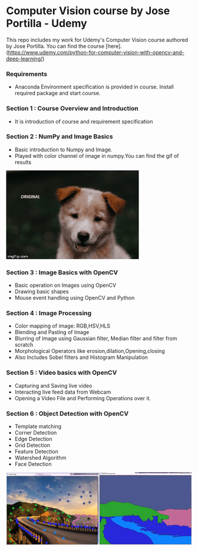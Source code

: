 # Computer Vision course by Jose Portilla - Udemy

This repo includes my work for Udemy's Computer Vision course authored by Jose Portilla.
You can find the course [here].(https://www.udemy.com/python-for-computer-vision-with-opencv-and-deep-learning/)


### Requirements
- Anaconda Environment specification is provided in course. Install required package and start course.

### Section 1 : Course Overview and Introduction
- It is introduction of course and requirement specification

### Section 2 : NumPy and Image Basics
- Basic introduction to Numpy and Image.
- Played with color channel of image in numpy.You can find the gif of results 

 ![Playing_with_color_channel](Data/numpyPlay.gif)

### Section 3 : Image Basics with OpenCV
- Basic operation on Images using OpenCV
- Drawing basic shapes
- Mouse event handling using OpenCV and Python

### Section 4 : Image Processing
- Color mapping of image: RGB,HSV,HLS
- Blending and Pasting of Image
- Blurring of Image using Gaussian filter, Median filter and filter from scratch
- Morphological Operators like erosion,dilation,Opening,closing
- Also Includes Sobel filters and Histogram Manipulation

### Section 5 : Video basics with OpenCV
- Capturing and Saving live video
- Interacting live feed data from Webcam
- Opening a Video File and Performing Operations over it.

### Section 6 : Object Detection with OpenCV
- Template matching
- Corner Detection
- Edge Detection
- Grid Detection
- Feature Detection
- Watershed Algorithm
- Face Detection

 ![Watershed_Custom_Seed](ObjectDetection/WatershedSeed.JPG)
